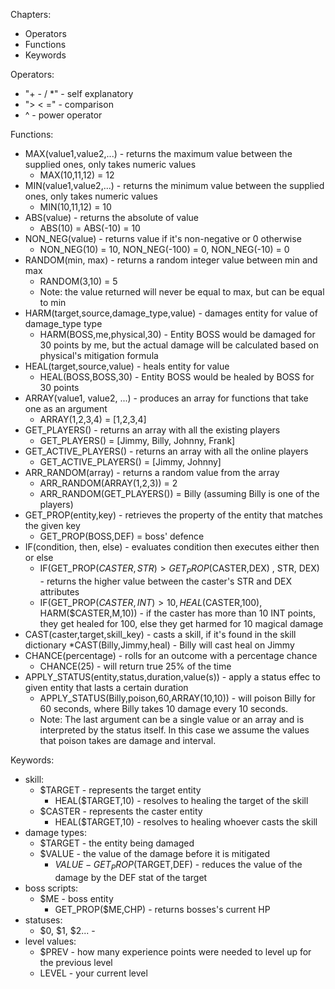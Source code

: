 Chapters:
* Operators
* Functions
* Keywords

Operators: 
* "+ - / *" - self explanatory
* "> < =" - comparison
* ^ - power operator
    
Functions:
* MAX(value1,value2,...)  - returns the maximum value between the supplied ones, only takes numeric values
    * MAX(10,11,12) = 12
* MIN(value1,value2,...)  - returns the minimum value between the supplied ones, only takes numeric values
    * MIN(10,11,12) = 10
* ABS(value) - returns the absolute of value
    * ABS(10) = ABS(-10) = 10
* NON_NEG(value) - returns value if it's non-negative or 0 otherwise 
    * NON_NEG(10) = 10, NON_NEG(-100) = 0, NON_NEG(-10) = 0
* RANDOM(min, max) - returns a random integer value between min and max
    * RANDOM(3,10) = 5
    * Note: the value returned will never be equal to max, but can be equal to min
* HARM(target,source,damage_type,value) - damages entity for value of damage_type type
    * HARM(BOSS,me,physical,30) - Entity BOSS would be damaged for 30 points by me, but the actual damage will be calculated based on physical's mitigation formula 
* HEAL(target,source,value) - heals entity for value
    * HEAL(BOSS,BOSS,30) - Entity BOSS would be healed by BOSS for 30 points     
* ARRAY(value1, value2, ...) - produces an array for functions that take one as an argument
    * ARRAY(1,2,3,4) = [1,2,3,4]
* GET_PLAYERS() - returns an array with all the existing players
    * GET_PLAYERS() = [Jimmy, Billy, Johnny, Frank]
* GET_ACTIVE_PLAYERS() - returns an array with all the online players
    * GET_ACTIVE_PLAYERS() = [Jimmy, Johnny]
* ARR_RANDOM(array) - returns a random value from the array
    * ARR_RANDOM(ARRAY(1,2,3)) = 2
    * ARR_RANDOM(GET_PLAYERS()) = Billy (assuming Billy is one of the players)
* GET_PROP(entity,key) - retrieves the property of the entity that matches the given key
    * GET_PROP(BOSS,DEF) = boss' defence
* IF(condition, then, else) - evaluates condition then executes either then or else
    * IF(GET_PROP($CASTER,STR) > GET_PROP($CASTER,DEX) , STR, DEX) - returns the higher value between the caster's STR and DEX attributes
    * IF(GET_PROP($CASTER,INT) > 10, HEAL($CASTER,100), HARM($CASTER,M,10)) - if the caster has more than 10 INT points, they get healed for 100, else they get harmed for 10 magical damage
* CAST(caster,target,skill_key) - casts a skill, if it's found in the skill dictionary
    *CAST(Billy,Jimmy,heal) - Billy will cast heal on Jimmy
* CHANCE(percentage) - rolls for an outcome with a percentage chance
    * CHANCE(25) - will return true 25% of the time
* APPLY_STATUS(entity,status,duration,value(s)) - apply a status effec to given entity that lasts a certain duration
    * APPLY_STATUS(Billy,poison,60,ARRAY(10,10)) - will poison Billy for 60 seconds, where Billy takes 10 damage every 10 seconds.
    * Note: The last argument can be a single value or an array and is interpreted by the status itself. In this case we assume the values that poison takes are damage and interval.
          
Keywords:
* skill:
    * $TARGET - represents the target entity
        * HEAL($TARGET,10) - resolves to healing the target of the skill
    * $CASTER - represents the caster entity
        * HEAL($TARGET,10) - resolves to healing whoever casts the skill
* damage types:
    * $TARGET - the entity being damaged
    * $VALUE - the value of the damage before it is mitigated
        * $VALUE-GET_PROP($TARGET,DEF) - reduces the value of the damage by the DEF stat of the target
* boss scripts:
    * $ME - boss entity
        * GET_PROP($ME,CHP) - returns bosses's current HP
* statuses:
    * $0, $1, $2... - 
* level values:
    * $PREV - how many experience points were needed to level up for the previous level
    * LEVEL - your current level
    
